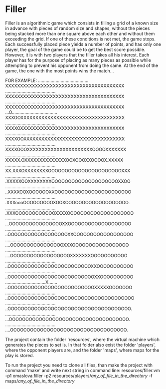 # Filler


Filler is an algorithmic game which consists in filling a grid of a known size in advance
with pieces of random size and shapes, without the pieces being stacked more than one square
above each other and without them exceeding the grid. If one of these conditions is not met, the game stops.
Each successfully placed piece yields a number of points, and has only one player, the goal of the game
could be to get the best score possible. However, it is with two players that the filler takes all his interest.
Each player has for the purpose of placing as many pieces as possible while attempting to prevent
his opponent from doing the same.
At the end of the game, the one with the most points wins the match...

FOR EXAMPLE:
........................................      XXXXXXXXXXXXXXXXXXXXXXXXXXXXXXXXXXXXXXXX
........................................      XXXXXXXXXXXXXXXXXXXXXXXXXXXXXXXXXXXXXXXX
........................................      XXXXXXXXXXXXXXXXXXXXXXXXXXXXXXXXXXXXXXXX
...O....................................      XXXOOXXXXXXXXXXXXXXXXXXXXXXXXXXXXXXXXXXX
........................................      XXXXOXXXXXXXXXXXXXXXXXXXXXXXXXXXXXXXXXXX
........................................      XXXXOOXXXXXXXXXXXXXXXXXXXXXXXXXXXXXXXXXX
........................................      XXXXOOOXXXXXXXXXXXXXXXXXXXXXXOOOOXXXXXXX
........................................      XXXXX.OXXXXXXXXXXXXXXOOXOOOXXOOOOX.XXXXX
........................................      XX.XXXOXXXXXXXXOOOOOOOOOOOOOOOOOOOOOOXXX
........................................      .XXXXXOOXXXXXXXXOOOOOOOOOOOOOOOOOOOOXXOO
........................................      ..XXXXOOXOOOOOOXXOOOOOOOOOOOOOOOOOOOOOOO
........................................      .XXXoooOOOOOOOOOXOOXOOOOOOOOOOOOOOOOOOO.
........................................      .XXXOOOOOOOOOOOOXXXXOOOOOOOOOOOOOOOOOOOO
........................................      ...OOOOOOOOOOOOOOOOXXOOOOOOOOOOOOOOOOOOO
........................................      ..OOOOOOOOOOOOOOOOOOXXOOOOOOOOOOOOOOOOOO
........................................      ....OOOOOOOOOOOOOOOOXXXOOOOOOOOOOOOOOOOO
........................................      ....OOOOOOOOOOOOOOOOOOXXXXXXXOOOOOOOOOOO
........................................      ..OOOOOOOOOOOOOOOOOOOOOOOOOXXOOOOOOOOOOO
........................................      ..OOOOOOOOOOOOOOOOOOOOOOOOOOXXOOOOOOOOOO
................................X.......      ..OOOOOOOOOOOOOOOOOOOOOOOOOOXXXXXOOOOOOO
........................................      ..OOOOOOOOOOOOOOOOOOOOOOOOOOOOOOOOOOOOOO
........................................      ..OOOOOOOOOOOOOOOOOOOOOOOOOOOOOOOOOOOOO.
........................................      ...OOOOOOOOOOOOOOOOOOOOOOOOOOOOOOOOOOOO.
........................................      ....OOOOOOOOOOOOOOOOOOOOOOOOOOOOOOOOOOO.

The project contain the folder 'resources', where the virtual machine which generates the pieces to set is.
In that folder also exist the folder 'players', where the opponent players are, and the folder 'maps',
where maps for the play is stored.

To run the project you need to clone all files, than make the project with command 'make'
and write next string in command line:
resources/filler.vm -p1 omaslova.filler -p2 resources/players/*any_of_file_in_the_directory* -f maps/*any_of_file_in_the_directory*
